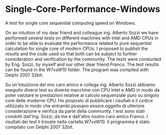# Single-Core-Performance-Windows
A test for single core sequential computing speed on Windows.

On an intuition of my dear friend and colleague ing. Alberto Sozzi we have performed several tests on different machines with Intel and AMD CPUs in order to be able to evaluate the performance related to pure sequential calculation for single core of modern CPUs. I proposed to publish the results and the code used so that both can be subject to further consideration and verification by the community.
The tests were conducted by Eng. Sozzi, by myself and our other dear friend Franco.
The test results can be found in the W7vsW10 folder. The program was compiled with Delphi 2007 32bit.

Su un'intuizione del mio caro amico e collega ing. Alberto Sozzi abbiamo eseguito diversi test su diverse macchine con CPU Intel e AMD in modo da poter valutare le prestazioni relative al calcolo sequenziale puro su singolo core delle moderne CPU. Ho proposto di pubblicare i risultati e il codice utilizzato in modo che entrambi possano essere oggetto di ulteriore considerazione e verifica da parte della community.
I test sono stati condotti dall'Ing. Sozzi, da me e dall'altro nostro caro amico Franco. 
I risultati dei test li trovate nella cartella W7vsW10. Il programma è stato compilato con Delphi 2007 32bit.
